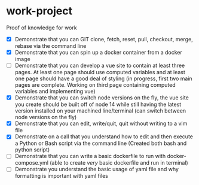 # work-project

Proof of knowledge for work

- [x] Demonstrate that you can GIT clone, fetch, reset, pull, checkout, merge, rebase via the command line
- [x] Demonstrate that you can spin up a docker container from a docker image
- [ ] Demonstrate that you can develop a vue site to contain at least three pages. At least one page should use computed variables and at least one page should have a good deal of styling (in progress, first two main pages are complete. Working on third page containing computed variables and implementing vue)
- [x] Demonstrate that you can switch node versions on the fly, the vue site you create should be built off of node 14 while still having the latest version installed on your machined line/terminal (can switch between node versions on the fly)
- [x] Demonstrate that you can edit, write/quit, quit without writing to a vim file
- [x] Demonstrate on a call that you understand how to edit and then execute a Python or Bash script via the command line (Created both bash and python script)
- [ ] Demonstrate that you can write a basic dockerfile to run with docker-compose.yml (able to create *very* basic dockerfile and run in terminal)
- [ ] Demonstrate you understand the basic usage of yaml file and why formatting is important with yaml files
